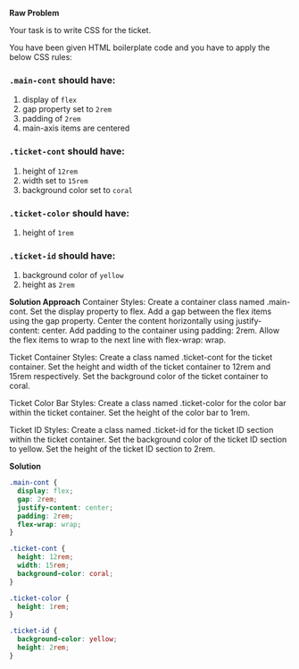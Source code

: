**Raw Problem**

Your task is to write CSS for the ticket.

You have been given HTML boilerplate code and you have to apply the below CSS rules:

### `.main-cont` should have:

1. display of `flex`
2. gap property set to `2rem`
3. padding of `2rem`
4. main-axis items are centered

### `.ticket-cont` should have:

1. height of `12rem`
2. width set to `15rem`
3. background color set to `coral`

### `.ticket-color` should have:

1. height of `1rem`

### `.ticket-id` should have:

1. background color of `yellow`
2. height as `2rem`

**Solution Approach**
Container Styles:
Create a container class named .main-cont.
Set the display property to flex.
Add a gap between the flex items using the gap property.
Center the content horizontally using justify-content: center.
Add padding to the container using padding: 2rem.
Allow the flex items to wrap to the next line with flex-wrap: wrap.

Ticket Container Styles:
Create a class named .ticket-cont for the ticket container.
Set the height and width of the ticket container to 12rem and 15rem respectively.
Set the background color of the ticket container to coral.

Ticket Color Bar Styles:
Create a class named .ticket-color for the color bar within the ticket container.
Set the height of the color bar to 1rem.

Ticket ID Styles:
Create a class named .ticket-id for the ticket ID section within the ticket container.
Set the background color of the ticket ID section to yellow.
Set the height of the ticket ID section to 2rem.

**Solution**

```css
.main-cont {
  display: flex;
  gap: 2rem;
  justify-content: center;
  padding: 2rem;
  flex-wrap: wrap;
}

.ticket-cont {
  height: 12rem;
  width: 15rem;
  background-color: coral;
}

.ticket-color {
  height: 1rem;
}

.ticket-id {
  background-color: yellow;
  height: 2rem;
}
```
